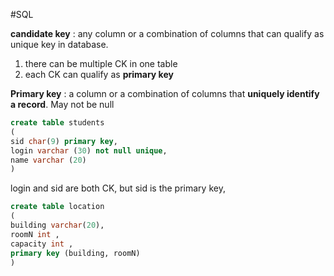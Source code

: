 

#SQL 

**candidate key** : any column or a combination of columns that can qualify as unique key in database. 

 1. there can be multiple CK in one table 
 2. each CK can qualify as **primary key**

**Primary key** : a column or a combination of columns that **uniquely identify a record**. May not be null 


```sql
create table students 
(
sid char(9) primary key, 
login varchar (30) not null unique, 
name varchar (20)
)
```

login and sid are both CK, but sid is the primary key, 

```sql
create table location 
(
building varchar(20),
roomN int , 
capacity int , 
primary key (building, roomN)
)
```